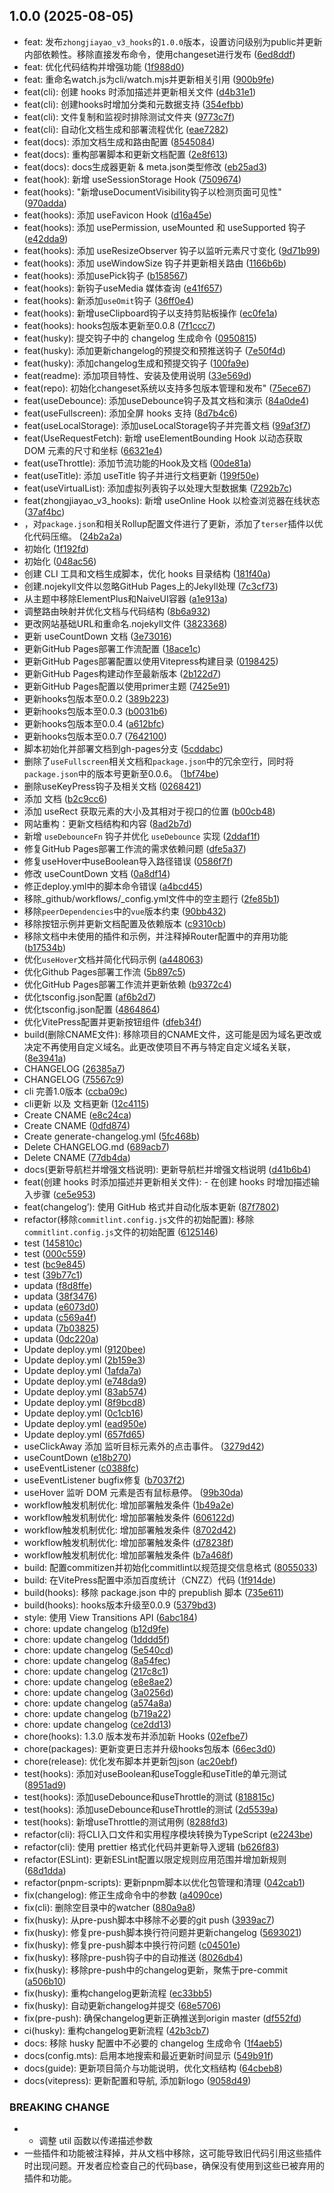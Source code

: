 ## 1.0.0 (2025-08-05)

* feat: 发布`zhongjiayao_v3_hooks`的`1.0.0`版本，设置访问级别为public并更新内部依赖性。移除直接发布命令，使用changeset进行发布 ([6ed8ddf](https://github.com/zjydipingxian/hooks-encode/commit/6ed8ddf))
* feat: 优化代码结构并增强功能 ([1f988d0](https://github.com/zjydipingxian/hooks-encode/commit/1f988d0))
* feat: 重命名watch.js为cli/watch.mjs并更新相关引用 ([900b9fe](https://github.com/zjydipingxian/hooks-encode/commit/900b9fe))
* feat(cli): 创建 hooks 时添加描述并更新相关文件 ([d4b31e1](https://github.com/zjydipingxian/hooks-encode/commit/d4b31e1))
* feat(cli): 创建hooks时增加分类和元数据支持 ([354efbb](https://github.com/zjydipingxian/hooks-encode/commit/354efbb))
* feat(cli): 文件复制和监视时排除测试文件夹 ([9773c7f](https://github.com/zjydipingxian/hooks-encode/commit/9773c7f))
* feat(cli): 自动化文档生成和部署流程优化 ([eae7282](https://github.com/zjydipingxian/hooks-encode/commit/eae7282))
* feat(docs): 添加文档生成和路由配置 ([8545084](https://github.com/zjydipingxian/hooks-encode/commit/8545084))
* feat(docs): 重构部署脚本和更新文档配置 ([2e8f613](https://github.com/zjydipingxian/hooks-encode/commit/2e8f613))
* feat(docs): docs生成器更新 & meta.json类型修改 ([eb25ad3](https://github.com/zjydipingxian/hooks-encode/commit/eb25ad3))
* feat(hook): 新增 useSessionStorage Hook ([7509674](https://github.com/zjydipingxian/hooks-encode/commit/7509674))
* feat(hooks): "新增useDocumentVisibility钩子以检测页面可见性" ([970adda](https://github.com/zjydipingxian/hooks-encode/commit/970adda))
* feat(hooks): 添加 useFavicon Hook ([d16a45e](https://github.com/zjydipingxian/hooks-encode/commit/d16a45e))
* feat(hooks): 添加 usePermission, useMounted 和 useSupported 钩子 ([e42dda9](https://github.com/zjydipingxian/hooks-encode/commit/e42dda9))
* feat(hooks): 添加 useResizeObserver 钩子以监听元素尺寸变化 ([9d71b99](https://github.com/zjydipingxian/hooks-encode/commit/9d71b99))
* feat(hooks): 添加 useWindowSize 钩子并更新相关路由 ([1166b6b](https://github.com/zjydipingxian/hooks-encode/commit/1166b6b))
* feat(hooks): 添加usePick钩子 ([b158567](https://github.com/zjydipingxian/hooks-encode/commit/b158567))
* feat(hooks): 新钩子useMedia 媒体查询 ([e41f657](https://github.com/zjydipingxian/hooks-encode/commit/e41f657))
* feat(hooks): 新添加`useOmit`钩子 ([36ff0e4](https://github.com/zjydipingxian/hooks-encode/commit/36ff0e4))
* feat(hooks): 新增useClipboard钩子以支持剪贴板操作 ([ec0fe1a](https://github.com/zjydipingxian/hooks-encode/commit/ec0fe1a))
* feat(hooks): hooks包版本更新至0.0.8 ([7f1ccc7](https://github.com/zjydipingxian/hooks-encode/commit/7f1ccc7))
* feat(husky): 提交钩子中的 changelog 生成命令 ([0950815](https://github.com/zjydipingxian/hooks-encode/commit/0950815))
* feat(husky): 添加更新changelog的预提交和预推送钩子 ([7e50f4d](https://github.com/zjydipingxian/hooks-encode/commit/7e50f4d))
* feat(husky): 添加changelog生成和预提交钩子 ([100fa9e](https://github.com/zjydipingxian/hooks-encode/commit/100fa9e))
* feat(readme): 添加项目特性、安装及使用说明 ([33e569d](https://github.com/zjydipingxian/hooks-encode/commit/33e569d))
* feat(repo): 初始化changeset系统以支持多包版本管理和发布" ([75ece67](https://github.com/zjydipingxian/hooks-encode/commit/75ece67))
* feat(useDebounce): 添加useDebounce钩子及其文档和演示 ([84a0de4](https://github.com/zjydipingxian/hooks-encode/commit/84a0de4))
* feat(useFullscreen): 添加全屏 hooks 支持 ([8d7b4c6](https://github.com/zjydipingxian/hooks-encode/commit/8d7b4c6))
* feat(useLocalStorage): 添加useLocalStorage钩子并完善文档 ([99af3f7](https://github.com/zjydipingxian/hooks-encode/commit/99af3f7))
* feat(UseRequestFetch): 新增 useElementBounding Hook 以动态获取 DOM 元素的尺寸和坐标 ([66321e4](https://github.com/zjydipingxian/hooks-encode/commit/66321e4))
* feat(useThrottle): 添加节流功能的Hook及文档 ([00de81a](https://github.com/zjydipingxian/hooks-encode/commit/00de81a))
* feat(useTitle): 添加 useTitle 钩子并进行文档更新 ([199f50e](https://github.com/zjydipingxian/hooks-encode/commit/199f50e))
* feat(useVirtualList): 添加虚拟列表钩子以处理大型数据集 ([7292b7c](https://github.com/zjydipingxian/hooks-encode/commit/7292b7c))
* feat(zhongjiayao_v3_hooks): 新增 useOnline Hook 以检查浏览器在线状态 ([37af4bc](https://github.com/zjydipingxian/hooks-encode/commit/37af4bc))
* ，对`package.json`和相关Rollup配置文件进行了更新，添加了`terser`插件以优化代码压缩。 ([24b2a2a](https://github.com/zjydipingxian/hooks-encode/commit/24b2a2a))
* 初始化 ([1f192fd](https://github.com/zjydipingxian/hooks-encode/commit/1f192fd))
* 初始化 ([048ac56](https://github.com/zjydipingxian/hooks-encode/commit/048ac56))
* 创建 CLI 工具和文档生成脚本，优化 hooks 目录结构 ([181f40a](https://github.com/zjydipingxian/hooks-encode/commit/181f40a))
* 创建.nojekyll文件以忽略GitHub Pages上的Jekyll处理 ([7c3cf73](https://github.com/zjydipingxian/hooks-encode/commit/7c3cf73))
* 从主题中移除ElementPlus和NaiveUI容器 ([a1e913a](https://github.com/zjydipingxian/hooks-encode/commit/a1e913a))
* 调整路由映射并优化文档与代码结构 ([8b6a932](https://github.com/zjydipingxian/hooks-encode/commit/8b6a932))
* 更改网站基础URL和重命名.nojekyll文件 ([3823368](https://github.com/zjydipingxian/hooks-encode/commit/3823368))
* 更新  useCountDown 文档 ([3e73016](https://github.com/zjydipingxian/hooks-encode/commit/3e73016))
* 更新GitHub Pages部署工作流配置 ([18ace1c](https://github.com/zjydipingxian/hooks-encode/commit/18ace1c))
* 更新GitHub Pages部署配置以使用Vitepress构建目录 ([0198425](https://github.com/zjydipingxian/hooks-encode/commit/0198425))
* 更新GitHub Pages构建动作至最新版本 ([2b122d7](https://github.com/zjydipingxian/hooks-encode/commit/2b122d7))
* 更新GitHub Pages配置以使用primer主题 ([7425e91](https://github.com/zjydipingxian/hooks-encode/commit/7425e91))
* 更新hooks包版本至0.0.2 ([389b223](https://github.com/zjydipingxian/hooks-encode/commit/389b223))
* 更新hooks包版本至0.0.3 ([b0031b6](https://github.com/zjydipingxian/hooks-encode/commit/b0031b6))
* 更新hooks包版本至0.0.4 ([a612bfc](https://github.com/zjydipingxian/hooks-encode/commit/a612bfc))
* 更新hooks包版本至0.0.7 ([7642100](https://github.com/zjydipingxian/hooks-encode/commit/7642100))
* 脚本初始化并部署文档到gh-pages分支 ([5cddabc](https://github.com/zjydipingxian/hooks-encode/commit/5cddabc))
* 删除了`useFullscreen`相关文档和`package.json`中的冗余空行，同时将`package.json`中的版本号更新至0.0.6。 ([1bf74be](https://github.com/zjydipingxian/hooks-encode/commit/1bf74be))
* 删除useKeyPress钩子及相关文档 ([0268421](https://github.com/zjydipingxian/hooks-encode/commit/0268421))
* 添加 文档 ([b2c9cc6](https://github.com/zjydipingxian/hooks-encode/commit/b2c9cc6))
* 添加 useRect  获取元素的大小及其相对于视口的位置 ([b00cb48](https://github.com/zjydipingxian/hooks-encode/commit/b00cb48))
* 网站重构：更新文档结构和内容 ([8ad2b7d](https://github.com/zjydipingxian/hooks-encode/commit/8ad2b7d))
* 新增 `useDebounceFn` 钩子并优化 `useDebounce` 实现 ([2ddaf1f](https://github.com/zjydipingxian/hooks-encode/commit/2ddaf1f))
* 修复GitHub Pages部署工作流的需求依赖问题 ([dfe5a37](https://github.com/zjydipingxian/hooks-encode/commit/dfe5a37))
* 修复useHover中useBoolean导入路径错误 ([0586f7f](https://github.com/zjydipingxian/hooks-encode/commit/0586f7f))
* 修改 useCountDown 文档 ([0a8df14](https://github.com/zjydipingxian/hooks-encode/commit/0a8df14))
* 修正deploy.yml中的脚本命令错误 ([a4bcd45](https://github.com/zjydipingxian/hooks-encode/commit/a4bcd45))
* 移除_github/workflows/_config.yml文件中的空主题行 ([2fe85b1](https://github.com/zjydipingxian/hooks-encode/commit/2fe85b1))
* 移除`peerDependencies`中的`vue`版本约束 ([90bb432](https://github.com/zjydipingxian/hooks-encode/commit/90bb432))
* 移除按钮示例并更新文档配置及依赖版本 ([c9310cb](https://github.com/zjydipingxian/hooks-encode/commit/c9310cb))
* 移除文档中未使用的插件和示例，并注释掉Router配置中的弃用功能 ([b17534b](https://github.com/zjydipingxian/hooks-encode/commit/b17534b))
* 优化`useHover`文档并简化代码示例 ([a448063](https://github.com/zjydipingxian/hooks-encode/commit/a448063))
* 优化Github Pages部署工作流 ([5b897c5](https://github.com/zjydipingxian/hooks-encode/commit/5b897c5))
* 优化GitHub Pages部署工作流并更新依赖 ([b9372c4](https://github.com/zjydipingxian/hooks-encode/commit/b9372c4))
* 优化tsconfig.json配置 ([af6b2d7](https://github.com/zjydipingxian/hooks-encode/commit/af6b2d7))
* 优化tsconfig.json配置 ([4864864](https://github.com/zjydipingxian/hooks-encode/commit/4864864))
* 优化VitePress配置并更新按钮组件 ([dfeb34f](https://github.com/zjydipingxian/hooks-encode/commit/dfeb34f))
* build(删除CNAME文件): 移除项目的CNAME文件，这可能是因为域名更改或决定不再使用自定义域名。此更改使项目不再与特定自定义域名关联， ([8e3941a](https://github.com/zjydipingxian/hooks-encode/commit/8e3941a))
* CHANGELOG ([26385a7](https://github.com/zjydipingxian/hooks-encode/commit/26385a7))
* CHANGELOG ([75567c9](https://github.com/zjydipingxian/hooks-encode/commit/75567c9))
* cli 完善1.0版本 ([ccba09c](https://github.com/zjydipingxian/hooks-encode/commit/ccba09c))
* cli更新 以及 文档更新 ([12c4115](https://github.com/zjydipingxian/hooks-encode/commit/12c4115))
* Create CNAME ([e8c24ca](https://github.com/zjydipingxian/hooks-encode/commit/e8c24ca))
* Create CNAME ([0dfd874](https://github.com/zjydipingxian/hooks-encode/commit/0dfd874))
* Create generate-changelog.yml ([5fc468b](https://github.com/zjydipingxian/hooks-encode/commit/5fc468b))
* Delete CHANGELOG.md ([689acb7](https://github.com/zjydipingxian/hooks-encode/commit/689acb7))
* Delete CNAME ([77db4da](https://github.com/zjydipingxian/hooks-encode/commit/77db4da))
* docs(更新导航栏并增强文档说明): 更新导航栏并增强文档说明 ([d41b6b4](https://github.com/zjydipingxian/hooks-encode/commit/d41b6b4))
* feat(创建 hooks 时添加描述并更新相关文件): - 在创建 hooks 时增加描述输入步骤 ([ce5e953](https://github.com/zjydipingxian/hooks-encode/commit/ce5e953))
* feat(changelog’): 使用 GitHub 格式并自动化版本更新 ([87f7802](https://github.com/zjydipingxian/hooks-encode/commit/87f7802))
* refactor(移除`commitlint.config.js`文件的初始配置): 移除`commitlint.config.js`文件的初始配置 ([6125146](https://github.com/zjydipingxian/hooks-encode/commit/6125146))
* test ([145810c](https://github.com/zjydipingxian/hooks-encode/commit/145810c))
* test ([000c559](https://github.com/zjydipingxian/hooks-encode/commit/000c559))
* test ([bc9e845](https://github.com/zjydipingxian/hooks-encode/commit/bc9e845))
* test ([39b77c1](https://github.com/zjydipingxian/hooks-encode/commit/39b77c1))
* updata ([f8d8ffe](https://github.com/zjydipingxian/hooks-encode/commit/f8d8ffe))
* updata ([38f3476](https://github.com/zjydipingxian/hooks-encode/commit/38f3476))
* updata ([e6073d0](https://github.com/zjydipingxian/hooks-encode/commit/e6073d0))
* updata ([c569a4f](https://github.com/zjydipingxian/hooks-encode/commit/c569a4f))
* updata ([7b03825](https://github.com/zjydipingxian/hooks-encode/commit/7b03825))
* updata ([0dc220a](https://github.com/zjydipingxian/hooks-encode/commit/0dc220a))
* Update deploy.yml ([9120bee](https://github.com/zjydipingxian/hooks-encode/commit/9120bee))
* Update deploy.yml ([2b159e3](https://github.com/zjydipingxian/hooks-encode/commit/2b159e3))
* Update deploy.yml ([1afda7a](https://github.com/zjydipingxian/hooks-encode/commit/1afda7a))
* Update deploy.yml ([e748da9](https://github.com/zjydipingxian/hooks-encode/commit/e748da9))
* Update deploy.yml ([83ab574](https://github.com/zjydipingxian/hooks-encode/commit/83ab574))
* Update deploy.yml ([8f9bcd8](https://github.com/zjydipingxian/hooks-encode/commit/8f9bcd8))
* Update deploy.yml ([0c1cb16](https://github.com/zjydipingxian/hooks-encode/commit/0c1cb16))
* Update deploy.yml ([ead950e](https://github.com/zjydipingxian/hooks-encode/commit/ead950e))
* Update deploy.yml ([657fd65](https://github.com/zjydipingxian/hooks-encode/commit/657fd65))
* useClickAway  添加 监听目标元素外的点击事件。 ([3279d42](https://github.com/zjydipingxian/hooks-encode/commit/3279d42))
* useCountDown ([e18b270](https://github.com/zjydipingxian/hooks-encode/commit/e18b270))
* useEventListener ([c0388fc](https://github.com/zjydipingxian/hooks-encode/commit/c0388fc))
* useEventListener bugfix修复 ([b7037f2](https://github.com/zjydipingxian/hooks-encode/commit/b7037f2))
* useHover  监听 DOM 元素是否有鼠标悬停。 ([99b30da](https://github.com/zjydipingxian/hooks-encode/commit/99b30da))
* workflow触发机制优化: 增加部署触发条件 ([1b49a2e](https://github.com/zjydipingxian/hooks-encode/commit/1b49a2e))
* workflow触发机制优化: 增加部署触发条件 ([606122d](https://github.com/zjydipingxian/hooks-encode/commit/606122d))
* workflow触发机制优化: 增加部署触发条件 ([8702d42](https://github.com/zjydipingxian/hooks-encode/commit/8702d42))
* workflow触发机制优化: 增加部署触发条件 ([d78238f](https://github.com/zjydipingxian/hooks-encode/commit/d78238f))
* workflow触发机制优化: 增加部署触发条件 ([b7a468f](https://github.com/zjydipingxian/hooks-encode/commit/b7a468f))
* build: 配置commitizen并初始化commitlint以规范提交信息格式 ([8055033](https://github.com/zjydipingxian/hooks-encode/commit/8055033))
* build: 在VitePress配置中添加百度统计（CNZZ）代码 ([1f914de](https://github.com/zjydipingxian/hooks-encode/commit/1f914de))
* build(hooks): 移除 package.json 中的 prepublish 脚本 ([735e611](https://github.com/zjydipingxian/hooks-encode/commit/735e611))
* build(hooks): hooks版本升级至0.0.9 ([5379bd3](https://github.com/zjydipingxian/hooks-encode/commit/5379bd3))
* style: 使用 View Transitions API ([6abc184](https://github.com/zjydipingxian/hooks-encode/commit/6abc184))
* chore: update changelog ([b12d9fe](https://github.com/zjydipingxian/hooks-encode/commit/b12d9fe))
* chore: update changelog ([1dddd5f](https://github.com/zjydipingxian/hooks-encode/commit/1dddd5f))
* chore: update changelog ([5e540cd](https://github.com/zjydipingxian/hooks-encode/commit/5e540cd))
* chore: update changelog ([8a54fec](https://github.com/zjydipingxian/hooks-encode/commit/8a54fec))
* chore: update changelog ([217c8c1](https://github.com/zjydipingxian/hooks-encode/commit/217c8c1))
* chore: update changelog ([e8e8ae2](https://github.com/zjydipingxian/hooks-encode/commit/e8e8ae2))
* chore: update changelog ([3a0256d](https://github.com/zjydipingxian/hooks-encode/commit/3a0256d))
* chore: update changelog ([a574a8a](https://github.com/zjydipingxian/hooks-encode/commit/a574a8a))
* chore: update changelog ([b719a22](https://github.com/zjydipingxian/hooks-encode/commit/b719a22))
* chore: update changelog ([ce2dd13](https://github.com/zjydipingxian/hooks-encode/commit/ce2dd13))
* chore(hooks): 1.3.0 版本发布并添加新 Hooks ([02efbe7](https://github.com/zjydipingxian/hooks-encode/commit/02efbe7))
* chore(packages): 更新变更日志并升级hooks包版本 ([66ec3d0](https://github.com/zjydipingxian/hooks-encode/commit/66ec3d0))
* chore(release): 优化发布脚本并更新包json ([ac20ebf](https://github.com/zjydipingxian/hooks-encode/commit/ac20ebf))
* test(hooks): 添加对useBoolean和useToggle和useTitle的单元测试 ([8951ad9](https://github.com/zjydipingxian/hooks-encode/commit/8951ad9))
* test(hooks): 添加useDebounce和useThrottle的测试 ([818815c](https://github.com/zjydipingxian/hooks-encode/commit/818815c))
* test(hooks): 添加useDebounce和useThrottle的测试 ([2d5539a](https://github.com/zjydipingxian/hooks-encode/commit/2d5539a))
* test(hooks): 新增useThrottle的测试用例 ([8288fd3](https://github.com/zjydipingxian/hooks-encode/commit/8288fd3))
* refactor(cli): 将CLI入口文件和实用程序模块转换为TypeScript ([e2243be](https://github.com/zjydipingxian/hooks-encode/commit/e2243be))
* refactor(cli): 使用 prettier 格式化代码并更新导入逻辑 ([b626f83](https://github.com/zjydipingxian/hooks-encode/commit/b626f83))
* refactor(ESLint): 更新ESLint配置以限定规则应用范围并增加新规则 ([68d1dda](https://github.com/zjydipingxian/hooks-encode/commit/68d1dda))
* refactor(pnpm-scripts): 更新pnpm脚本以优化包管理和清理 ([042cab1](https://github.com/zjydipingxian/hooks-encode/commit/042cab1))
* fix(changelog): 修正生成命令中的参数 ([a4090ce](https://github.com/zjydipingxian/hooks-encode/commit/a4090ce))
* fix(cli): 删除空目录中的watcher ([880a9a8](https://github.com/zjydipingxian/hooks-encode/commit/880a9a8))
* fix(husky): 从pre-push脚本中移除不必要的git push ([3939ac7](https://github.com/zjydipingxian/hooks-encode/commit/3939ac7))
* fix(husky): 修复pre-push脚本换行符问题并更新changelog ([5693021](https://github.com/zjydipingxian/hooks-encode/commit/5693021))
* fix(husky): 修复pre-push脚本中换行符问题 ([c04501e](https://github.com/zjydipingxian/hooks-encode/commit/c04501e))
* fix(husky): 移除pre-push钩子中的自动推送 ([8026db4](https://github.com/zjydipingxian/hooks-encode/commit/8026db4))
* fix(husky): 移除pre-push中的changelog更新，聚焦于pre-commit ([a506b10](https://github.com/zjydipingxian/hooks-encode/commit/a506b10))
* fix(husky): 重构changelog更新流程 ([ec33bb5](https://github.com/zjydipingxian/hooks-encode/commit/ec33bb5))
* fix(husky): 自动更新changelog并提交 ([68e5706](https://github.com/zjydipingxian/hooks-encode/commit/68e5706))
* fix(pre-push): 确保changelog更新正确推送到origin master ([df552fd](https://github.com/zjydipingxian/hooks-encode/commit/df552fd))
* ci(husky): 重构changelog更新流程 ([42b3cb7](https://github.com/zjydipingxian/hooks-encode/commit/42b3cb7))
* docs: 移除 husky 配置中不必要的 changelog 生成命令 ([1f4aeb5](https://github.com/zjydipingxian/hooks-encode/commit/1f4aeb5))
* docs(config.mts): 启用本地搜索和最近更新时间显示 ([549b91f](https://github.com/zjydipingxian/hooks-encode/commit/549b91f))
* docs(guide): 更新项目简介与功能说明，优化文档结构 ([64cbeb8](https://github.com/zjydipingxian/hooks-encode/commit/64cbeb8))
* docs(vitepress): 更新配置和导航, 添加新logo ([9058d49](https://github.com/zjydipingxian/hooks-encode/commit/9058d49))


### BREAKING CHANGE

* - 调整 util 函数以传递描述参数
* 一些插件和功能被注释掉，并从文档中移除，这可能导致旧代码引用这些插件时出现问题。开发者应检查自己的代码base，确保没有使用到这些已被弃用的插件和功能。


